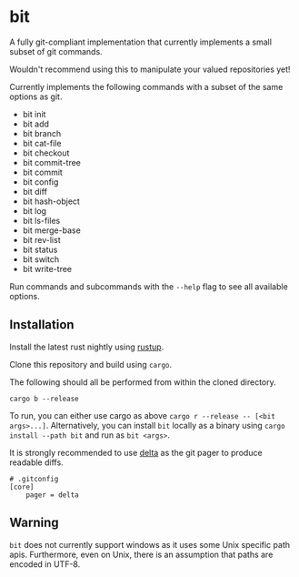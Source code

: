 # bit

A fully git-compliant implementation that currently implements a small subset of git commands.

Wouldn't recommend using this to manipulate your valued repositories yet!

Currently implements the following commands with a subset of the same options as git.

- bit init
- bit add
- bit branch
- bit cat-file
- bit checkout
- bit commit-tree
- bit commit
- bit config
- bit diff
- bit hash-object
- bit log
- bit ls-files
- bit merge-base
- bit rev-list
- bit status
- bit switch
- bit write-tree

Run commands and subcommands with the `--help` flag to see all available options.

## Installation

Install the latest rust nightly using [rustup](https://rustup.rs/).

Clone this repository and build using `cargo`.

The following should all be performed from within the cloned directory.

`cargo b --release`

To run, you can either use cargo as above `cargo r --release -- [<bit args>...]`.
Alternatively, you can install `bit` locally as a binary using `cargo install --path bit` and
run as `bit <args>`.

It is strongly recommended to use [delta](https://github.com/dandavison/delta)
as the git pager to produce readable diffs.

```
# .gitconfig
[core]
    pager = delta
```

## Warning

`bit` does not currently support windows as it uses some Unix specific path apis.
Furthermore, even on Unix, there is an assumption that paths are encoded in UTF-8.
